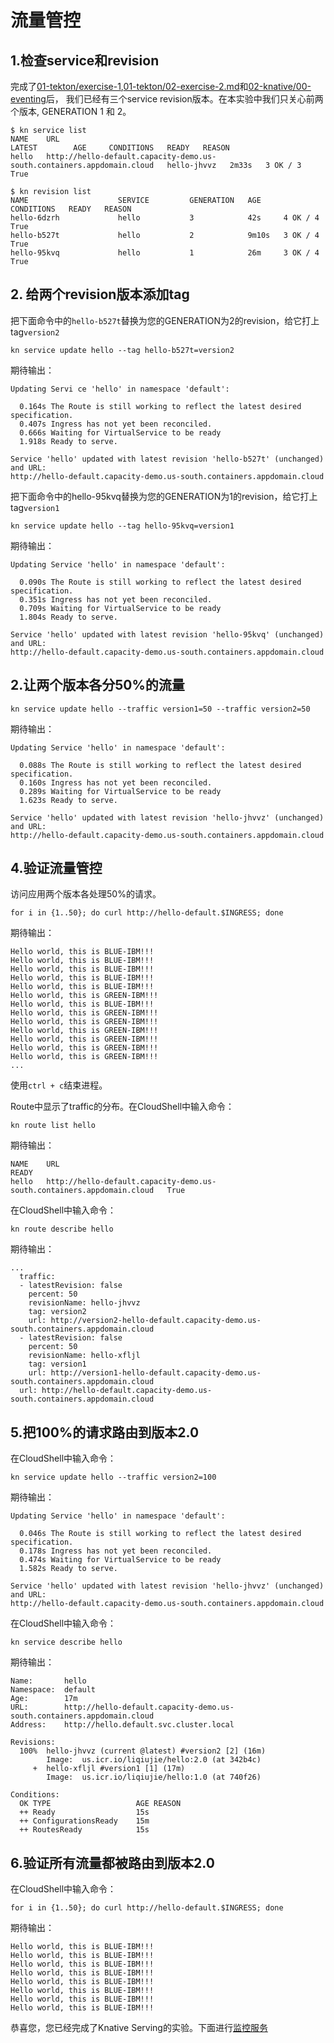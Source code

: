 # 流量管控

## 1.检查service和revision
完成了[01-tekton/exercise-1](../01-tekton/01-exercise-1.md),[01-tekton/02-exercise-2.md](../01-tekton/exercise-2.md)和[02-knative/00-eventing](./00-eventing.md)后， 我们已经有三个service revision版本。在本实验中我们只关心前两个版本, GENERATION 1 和 2。
```
$ kn service list
NAME    URL                                                                      LATEST        AGE     CONDITIONS   READY   REASON
hello   http://hello-default.capacity-demo.us-south.containers.appdomain.cloud   hello-jhvvz   2m33s   3 OK / 3     True    

$ kn revision list
NAME                    SERVICE         GENERATION   AGE     CONDITIONS   READY   REASON
hello-6dzrh             hello           3            42s     4 OK / 4     True
hello-b527t             hello           2            9m10s   3 OK / 4     True
hello-95kvq             hello           1            26m     3 OK / 4     True
```

## 2. 给两个revision版本添加tag
把下面命令中的`hello-b527t`替换为您的GENERATION为2的revision，给它打上tag`version2`
```
kn service update hello --tag hello-b527t=version2
```

期待输出：
```
Updating Servi ce 'hello' in namespace 'default':

  0.164s The Route is still working to reflect the latest desired specification.
  0.407s Ingress has not yet been reconciled.
  0.666s Waiting for VirtualService to be ready
  1.918s Ready to serve.

Service 'hello' updated with latest revision 'hello-b527t' (unchanged) and URL:
http://hello-default.capacity-demo.us-south.containers.appdomain.cloud
```

把下面命令中的hello-95kvq替换为您的GENERATION为1的revision，给它打上tag`version1`
```
kn service update hello --tag hello-95kvq=version1
```

期待输出：
```
Updating Service 'hello' in namespace 'default':

  0.090s The Route is still working to reflect the latest desired specification.
  0.351s Ingress has not yet been reconciled.
  0.709s Waiting for VirtualService to be ready
  1.804s Ready to serve.

Service 'hello' updated with latest revision 'hello-95kvq' (unchanged) and URL:
http://hello-default.capacity-demo.us-south.containers.appdomain.cloud
```
## 2.让两个版本各分50%的流量

```
kn service update hello --traffic version1=50 --traffic version2=50
```

期待输出：
```
Updating Service 'hello' in namespace 'default':

  0.088s The Route is still working to reflect the latest desired specification.
  0.160s Ingress has not yet been reconciled.
  0.289s Waiting for VirtualService to be ready
  1.623s Ready to serve.

Service 'hello' updated with latest revision 'hello-jhvvz' (unchanged) and URL:
http://hello-default.capacity-demo.us-south.containers.appdomain.cloud
```

## 4.验证流量管控
访问应用两个版本各处理50%的请求。
```
for i in {1..50}; do curl http://hello-default.$INGRESS; done
```

期待输出：
```
Hello world, this is BLUE-IBM!!!
Hello world, this is BLUE-IBM!!!
Hello world, this is BLUE-IBM!!!
Hello world, this is BLUE-IBM!!!
Hello world, this is BLUE-IBM!!!
Hello world, this is GREEN-IBM!!!
Hello world, this is BLUE-IBM!!!
Hello world, this is GREEN-IBM!!!
Hello world, this is GREEN-IBM!!!
Hello world, this is GREEN-IBM!!!
Hello world, this is GREEN-IBM!!!
Hello world, this is GREEN-IBM!!!
Hello world, this is GREEN-IBM!!!
...
```
使用`ctrl + c`结束进程。

Route中显示了traffic的分布。在CloudShell中输入命令：
```
kn route list hello
```

期待输出：
```
NAME    URL                                                                      READY
hello   http://hello-default.capacity-demo.us-south.containers.appdomain.cloud   True
```

在CloudShell中输入命令：
```
kn route describe hello
```

期待输出：
```
...
  traffic:
  - latestRevision: false
    percent: 50
    revisionName: hello-jhvvz
    tag: version2
    url: http://version2-hello-default.capacity-demo.us-south.containers.appdomain.cloud
  - latestRevision: false
    percent: 50
    revisionName: hello-xfljl
    tag: version1
    url: http://version1-hello-default.capacity-demo.us-south.containers.appdomain.cloud
  url: http://hello-default.capacity-demo.us-south.containers.appdomain.cloud
```

## 5.把100%的请求路由到版本2.0
在CloudShell中输入命令：
```
kn service update hello --traffic version2=100
```

期待输出：
```
Updating Service 'hello' in namespace 'default':

  0.046s The Route is still working to reflect the latest desired specification.
  0.178s Ingress has not yet been reconciled.
  0.474s Waiting for VirtualService to be ready
  1.582s Ready to serve.

Service 'hello' updated with latest revision 'hello-jhvvz' (unchanged) and URL:
http://hello-default.capacity-demo.us-south.containers.appdomain.cloud
```
在CloudShell中输入命令：
```
kn service describe hello
```
期待输出：
```
Name:       hello
Namespace:  default
Age:        17m
URL:        http://hello-default.capacity-demo.us-south.containers.appdomain.cloud
Address:    http://hello.default.svc.cluster.local

Revisions:  
  100%  hello-jhvvz (current @latest) #version2 [2] (16m)
        Image:  us.icr.io/liqiujie/hello:2.0 (at 342b4c)
     +  hello-xfljl #version1 [1] (17m)
        Image:  us.icr.io/liqiujie/hello:1.0 (at 740f26)

Conditions:  
  OK TYPE                   AGE REASON
  ++ Ready                  15s 
  ++ ConfigurationsReady    15m 
  ++ RoutesReady            15s 
```

## 6.验证所有流量都被路由到版本2.0
在CloudShell中输入命令：
```
for i in {1..50}; do curl http://hello-default.$INGRESS; done
```
期待输出：
```
Hello world, this is BLUE-IBM!!!
Hello world, this is BLUE-IBM!!!
Hello world, this is BLUE-IBM!!!
Hello world, this is BLUE-IBM!!!
Hello world, this is BLUE-IBM!!!
Hello world, this is BLUE-IBM!!!
Hello world, this is BLUE-IBM!!!
Hello world, this is BLUE-IBM!!!
```

恭喜您，您已经完成了Knative Serving的实验。下面进行[监控服务](./02-monitoring.md)
